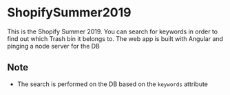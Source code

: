 # ShopifySummer2019

This is the Shopify Summer 2019. You can search for keywords in order to find out which Trash bin it belongs to.
The web app is built with Angular and pinging a node server for the DB

## Note
* The search is performed on the DB based on the `keywords` attribute

